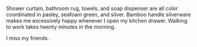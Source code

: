 <!--
title: Catching life by the tail
created: 10 March 2007 - 11:37 am
updated: 10 March 2007 - 11:37 am
slug: slice-of-life
tags: life
-->

Shower curtain, bathroom rug, towels, and soap dispenser are all color coordinated in pasley, seafoam green, and silver. Bamboo handle silverware makes me excessively happy whenever I open my kitchen drawer. Walking to work takes twenty minutes in the morning.

I miss my friends.


[noanon]: http://searchlores.org/noanon.htm "Searchlores: Anonymity lores"
